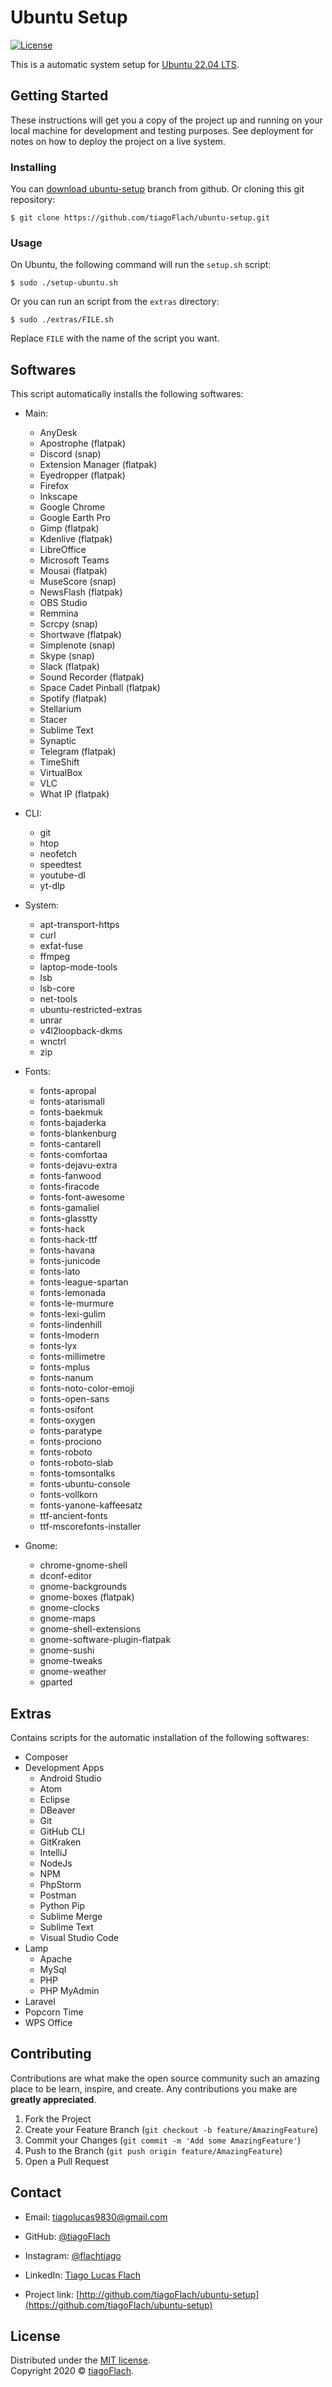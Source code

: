 # Ubuntu Setup

[![License](http://img.shields.io/:license-mit-blue.svg?style=flat-square)](http://badges.mit-license.org)

This is a automatic system setup for [Ubuntu 22.04 LTS](https://releases.ubuntu.com/22.04/).


## Getting Started

These instructions will get you a copy of the project up and running on your local machine for development and testing purposes. See deployment for notes on how to deploy the project on a live system.


### Installing

You can [download ubuntu-setup](https://github.com/tiagoFlach/ubuntu-setup/archive/master.zip) branch from github. Or cloning this git repository:

```shell
$ git clone https://github.com/tiagoFlach/ubuntu-setup.git
```

### Usage

On Ubuntu, the following command will run the `setup.sh` script:

```shell
$ sudo ./setup-ubuntu.sh
```

Or you can run an script from the `extras` directory:

```shell
$ sudo ./extras/FILE.sh
```

Replace `FILE` with the name of the script you want.



## Softwares

This script automatically installs the following softwares:

- Main:
	- AnyDesk
	- Apostrophe (flatpak)
	- Discord (snap)
	- Extension Manager (flatpak)
	- Eyedropper (flatpak)
	- Firefox
	- Inkscape
	- Google Chrome
	- Google Earth Pro
	- Gimp (flatpak)
	- Kdenlive (flatpak)
	- LibreOffice
	- Microsoft Teams
	- Mousai (flatpak)
	- MuseScore (snap)
	- NewsFlash (flatpak)
	- OBS Studio
	- Remmina
	- Scrcpy (snap)
	- Shortwave (flatpak)
	- Simplenote (snap)
	- Skype (snap)
	- Slack (flatpak)
	- Sound Recorder (flatpak)
	- Space Cadet Pinball (flatpak)
	- Spotify (flatpak)
	- Stellarium
	- Stacer
	- Sublime Text
	- Synaptic
	- Telegram (flatpak)
	- TimeShift
	- VirtualBox
	- VLC
	- What IP (flatpak)  

- CLI:
	- git
	- htop
	- neofetch
	- speedtest
	- youtube-dl
	- yt-dlp

- System:
	- apt-transport-https
	- curl
	- exfat-fuse
	- ffmpeg
	- laptop-mode-tools
	- lsb
	- lsb-core
	- net-tools
	- ubuntu-restricted-extras
	- unrar
	- v4l2loopback-dkms
	- wnctrl
	- zip

- Fonts:
	- fonts-apropal
	- fonts-atarismall
	- fonts-baekmuk
	- fonts-bajaderka
	- fonts-blankenburg
	- fonts-cantarell
	- fonts-comfortaa
	- fonts-dejavu-extra
	- fonts-fanwood
	- fonts-firacode
	- fonts-font-awesome
	- fonts-gamaliel
	- fonts-glasstty
	- fonts-hack
	- fonts-hack-ttf
	- fonts-havana
	- fonts-junicode
	- fonts-lato
	- fonts-league-spartan
	- fonts-lemonada
	- fonts-le-murmure
	- fonts-lexi-gulim
	- fonts-lindenhill
	- fonts-lmodern
	- fonts-lyx
	- fonts-millimetre
	- fonts-mplus
	- fonts-nanum
	- fonts-noto-color-emoji
	- fonts-open-sans
	- fonts-osifont
	- fonts-oxygen
	- fonts-paratype
	- fonts-prociono
	- fonts-roboto
	- fonts-roboto-slab
	- fonts-tomsontalks
	- fonts-ubuntu-console
	- fonts-vollkorn
	- fonts-yanone-kaffeesatz
	- ttf-ancient-fonts
	- ttf-mscorefonts-installer

- Gnome:
	- chrome-gnome-shell
	- dconf-editor
	- gnome-backgrounds
	- gnome-boxes (flatpak)
	- gnome-clocks
	- gnome-maps
	- gnome-shell-extensions
	- gnome-software-plugin-flatpak
	- gnome-sushi
	- gnome-tweaks
	- gnome-weather
	- gparted


## Extras

Contains scripts for the automatic installation of the following softwares:

- Composer
- Development Apps
	- Android Studio
	- Atom
	- Eclipse
	- DBeaver
	- Git
	- GitHub CLI
	- GitKraken
	- IntelliJ
	- NodeJs
	- NPM
	- PhpStorm
	- Postman
	- Python Pip
	- Sublime Merge
	- Sublime Text
	- Visual Studio Code
- Lamp
	- Apache
	- MySql
	- PHP
	- PHP MyAdmin
- Laravel
- Popcorn Time
- WPS Office



## Contributing

Contributions are what make the open source community such an amazing place to be learn, inspire, and create. Any contributions you make are **greatly appreciated**.

1. Fork the Project
2. Create your Feature Branch (`git checkout -b feature/AmazingFeature`)
3. Commit your Changes (`git commit -m 'Add some AmazingFeature'`)
4. Push to the Branch (`git push origin feature/AmazingFeature`)
5. Open a Pull Request



## Contact

- Email: tiagolucas9830@gmail.com
- GitHub: [@tiagoFlach](https://github.com/tiagoFlach)
- Instagram: [@flachtiago](https://instagram.com/flachtiago)
- LinkedIn: [Tiago Lucas Flach](https://linkedin.com/in/tiago-lucas-flach-585033121/)


- Project link: [http://github.com/tiagoFlach/ubuntu-setup](https://github.com/tiagoFlach/ubuntu-setup)


## License

Distributed under the [MIT license](https://mit-license.org/).  
Copyright 2020 © [tiagoFlach](https://github.com/tiagoFlach).
